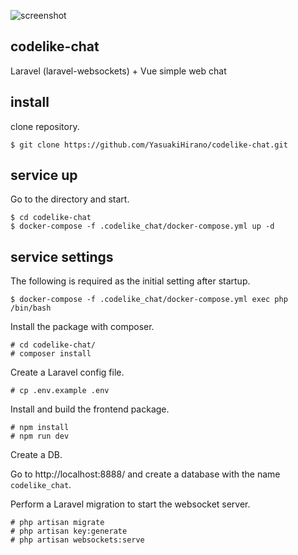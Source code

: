 ![screenshot](https://i.gyazo.com/3859cec950977315b89f2d64553c34f6.png)
## codelike-chat
Laravel (laravel-websockets) + Vue simple web chat

## install 
clone repository.

```shell
$ git clone https://github.com/YasuakiHirano/codelike-chat.git
```
## service up

Go to the directory and start.

```shell
$ cd codelike-chat
$ docker-compose -f .codelike_chat/docker-compose.yml up -d
```

## service settings
The following is required as the initial setting after startup.

```shell
$ docker-compose -f .codelike_chat/docker-compose.yml exec php /bin/bash
```

Install the package with composer.

```shell
# cd codelike-chat/
# composer install
```

Create a Laravel config file.

```shell
# cp .env.example .env
```

Install and build the frontend package.

```shell
# npm install
# npm run dev
```

Create a DB.

Go to http://localhost:8888/ and create a database with the name `codelike_chat`.

Perform a Laravel migration to start the websocket server.

```shell
# php artisan migrate
# php artisan key:generate
# php artisan websockets:serve
```
